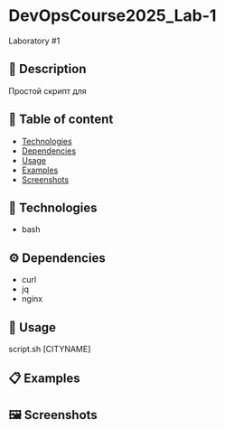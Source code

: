 # DevOpsCourse2025_Lab-1
Laboratory #1

## 📜 Description
Простой скрипт для 

## 📃 Table of content
- [Technologies](#Technologies)
- [Dependencies](#Dependencies)
- [Usage](#Usage)
- [Examples](#Examples)
- [Screenshots](#Screenshots)

## 🔧 Technologies
- bash

## ⚙️ Dependencies
- curl
- jq
- nginx

## 🚀 Usage
script.sh [CITYNAME]

## 📋 Examples


## 🖼️ Screenshots
